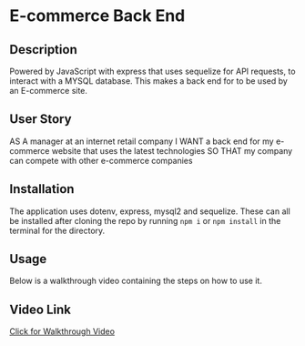 # E-commerce Back End

## Description
Powered by JavaScript with express that uses sequelize for API requests, to interact with a MYSQL database. This makes a back end for to be used by an E-commerce site.

## User Story
AS A manager at an internet retail company
I WANT a back end for my e-commerce website that uses the latest technologies
SO THAT my company can compete with other e-commerce companies

## Installation
The application uses dotenv, express, mysql2 and sequelize. These can all be installed after cloning the repo by running `npm i` or `npm install` in the terminal for the directory.
## Usage
Below is a walkthrough video containing the steps on how to use it.
## Video Link
[Click for Walkthrough Video](!https://drive.google.com/file/d/1sCVIYYMZ0by0uwF9qUcmE9TpxavCjT_h/view)